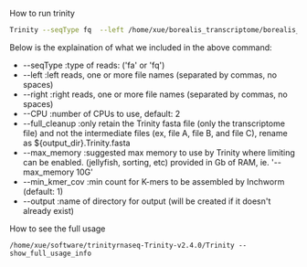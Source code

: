 How to run trinity
```bash
Trinity --seqType fq  --left /home/xue/borealis_transcriptome/borealis_denovo_transcriptome_oct2018/Trimmed/borealis_R1_paired.fastq.gz --right /home/xue/borealis_transcriptome/borealis_denovo_transcriptome_oct2018/Trimmed/borealis_R2_paired.fastq.gz --CPU 20 --full_cleanup --max_memory 200G --min_kmer_cov 2 --output /home/xue/borealis_transcriptome/borealis_denovo_transcriptome_oct2018/
```
Below is the explaination of what we included in the above command:
- --seqType <string>      :type of reads: ('fa' or 'fq')
- --left  <string>    :left reads, one or more file names (separated by commas, no spaces)
- --right <string>    :right reads, one or more file names (separated by commas, no spaces)
- --CPU <int>                     :number of CPUs to use, default: 2
-  --full_cleanup                  :only retain the Trinity fasta file (only the transcriptome file) and not the intermediate files (ex, file A, file B, and file C), rename as ${output_dir}.Trinity.fasta
- --max_memory <string>      :suggested max memory to use by Trinity where limiting can be enabled. (jellyfish, sorting, etc) provided in Gb of RAM, ie.  '--max_memory 10G'
- --min_kmer_cov <int>           :min count for K-mers to be assembled by Inchworm (default: 1)
- --output <string>               :name of directory for output (will be created if it doesn't already exist)

How to see the full usage
```
/home/xue/software/trinityrnaseq-Trinity-v2.4.0/Trinity --show_full_usage_info
```
